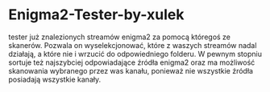 # Enigma2-Tester-by-xulek
 tester już znalezionych streamów enigma2 za pomocą któregoś ze skanerów. Pozwala on wyselekcjonować, które z waszych streamów nadal działają, a które nie i wrzucić do odpowiedniego folderu. W pewnym stopniu sortuje też najszybciej odpowiadające źródła enigma2 oraz ma możliwość skanowania wybranego przez was kanału, ponieważ nie wszystkie źródła posiadają wszystkie kanały.
